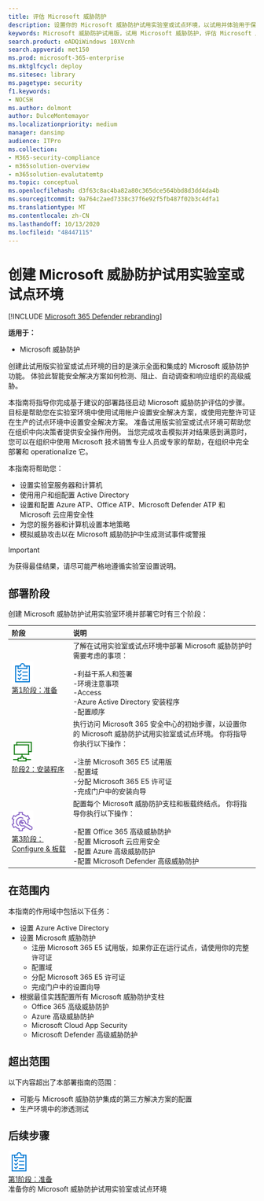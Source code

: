 ```yaml
---
title: 评估 Microsoft 威胁防护
description: 设置你的 Microsoft 威胁防护试用实验室或试点环境，以试用并体验用于保护组织中的设备、标识、数据和应用程序的安全解决方案。
keywords: Microsoft 威胁防护试用版，试用 Microsoft 威胁防护，评估 Microsoft 威胁防护，Microsoft 威胁防护评估实验室，Microsoft 威胁防护试验，网络安全，高级持久威胁，企业安全性，设备，设备，身份，用户，数据，应用程序，事件，自动调查和修正，高级搜寻
search.product: eADQiWindows 10XVcnh
search.appverid: met150
ms.prod: microsoft-365-enterprise
ms.mktglfcycl: deploy
ms.sitesec: library
ms.pagetype: security
f1.keywords:
- NOCSH
ms.author: dolmont
author: DulceMontemayor
ms.localizationpriority: medium
manager: dansimp
audience: ITPro
ms.collection:
- M365-security-compliance
- m365solution-overview
- m365solution-evalutatemtp
ms.topic: conceptual
ms.openlocfilehash: d3f63c8ac4ba82a80c365dce564bbd8d3dd4da4b
ms.sourcegitcommit: 9a764c2aed7338c37f6e92f5fb487f02b3c4dfa1
ms.translationtype: MT
ms.contentlocale: zh-CN
ms.lasthandoff: 10/13/2020
ms.locfileid: "48447115"
---
```

# <a name="create-a-microsoft-threat-protection-trial-lab-or-pilot-environment"></a>创建 Microsoft 威胁防护试用实验室或试点环境 

[!INCLUDE [Microsoft 365 Defender rebranding](../includes/microsoft-defender.md)]


**适用于：**
- Microsoft 威胁防护

创建此试用版实验室或试点环境的目的是演示全面和集成的 Microsoft 威胁防护功能。 体验此智能安全解决方案如何检测、阻止、自动调查和响应组织的高级威胁。 

本指南将指导你完成基于建议的部署路径启动 Microsoft 威胁防护评估的步骤。 目标是帮助您在实验室环境中使用试用帐户设置安全解决方案，或使用完整许可证在生产的试点环境中设置安全解决方案。 准备试用版实验室或试点环境可帮助您在组织中向决策者提供安全操作用例。 当您完成攻击模拟并对结果感到满意时，您可以在组织中使用 Microsoft 技术销售专业人员或专家的帮助，在组织中完全部署和 operationalize 它。 

本指南将帮助您：
- 设置实验室服务器和计算机
- 使用用户和组配置 Active Directory
- 设置和配置 Azure ATP、Office ATP、Microsoft Defender ATP 和 Microsoft 云应用安全性
- 为您的服务器和计算机设置本地策略
- 模拟威胁攻击以在 Microsoft 威胁防护中生成测试事件或警报

>[!IMPORTANT]
>为获得最佳结果，请尽可能严格地遵循实验室设置说明。


## <a name="deployment-phases"></a>部署阶段

创建 Microsoft 威胁防护试用实验室环境并部署它时有三个阶段：

|阶段 | 说明 | 
|:-------|:-----|
| ![第1阶段：准备](../../media/prepare.png)<br>[第1阶段：准备](prepare-mtpeval.md)| 了解在试用实验室或试点环境中部署 Microsoft 威胁防护时需要考虑的事项： <br><br>-利益干系人和签署 <br> -环境注意事项 <br>-Access <br>-Azure Active Directory 安装程序 <br> -配置顺序
|  ![阶段2：安装程序](../../media/setup.png) <br>[阶段2：安装程序](setup-mtpeval.md)|  执行访问 Microsoft 365 安全中心的初始步骤，以设置你的 Microsoft 威胁防护试用实验室或试点环境。 你将指导你执行以下操作：<br><br>-注册 Microsoft 365 E5 试用版 <br>  -配置域<br>-分配 Microsoft 365 E5 许可证<br>-完成门户中的安装向导|
|  ![第3阶段： Configure & 板载](../../media/config-onboard.png) <br>[第3阶段： Configure & 板载](config-mtpeval.md) | 配置每个 Microsoft 威胁防护支柱和板载终结点。 你将指导你执行以下操作：<br><br>-配置 Office 365 高级威胁防护<br>-配置 Microsoft 云应用安全<br>-配置 Azure 高级威胁防护<br>-配置 Microsoft Defender 高级威胁防护 


## <a name="in-scope"></a>在范围内

本指南的作用域中包括以下任务：
-   设置 Azure Active Directory
-   设置 Microsoft 威胁防护
    -   注册 Microsoft 365 E5 试用版，如果你正在运行试点，请使用你的完整许可证
    -   配置域
    -   分配 Microsoft 365 E5 许可证
    -   完成门户中的设置向导
-   根据最佳实践配置所有 Microsoft 威胁防护支柱
    -   Office 365 高级威胁防护
    -   Azure 高级威胁防护
    -   Microsoft Cloud App Security
    -   Microsoft Defender 高级威胁防护

## <a name="out-of-scope"></a>超出范围

以下内容超出了本部署指南的范围：

-   可能与 Microsoft 威胁防护集成的第三方解决方案的配置
-   生产环境中的渗透测试

## <a name="next-step"></a>后续步骤
![第1阶段：准备](../../media/prepare.png) <br>[第1阶段：准备](prepare-mtpeval.md) 
<br> 准备你的 Microsoft 威胁防护试用实验室或试点环境
